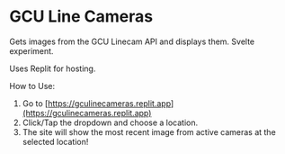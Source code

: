 # GCU Line Cameras

Gets images from the GCU Linecam API and displays them. Svelte experiment.

Uses Replit for hosting.

How to Use:
1. Go to [https://gculinecameras.replit.app](https://gculinecameras.replit.app)
2. Click/Tap the dropdown and choose a location.
3. The site will show the most recent image from active cameras at the selected location!
